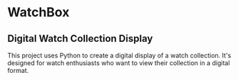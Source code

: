 # WatchBox

## Digital Watch Collection Display

This project uses Python to create a digital display of a watch collection. It's designed for watch enthusiasts who want to view their collection in a digital format.
